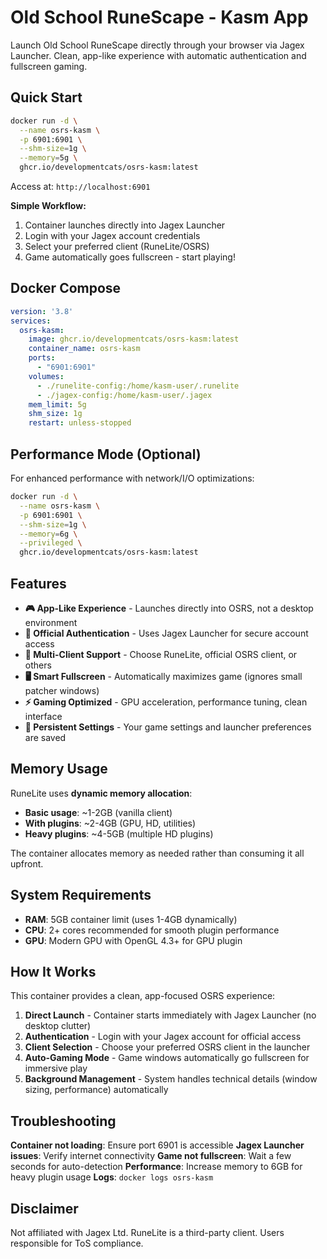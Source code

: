 # Old School RuneScape - Kasm App

Launch Old School RuneScape directly through your browser via Jagex Launcher. Clean, app-like experience with automatic authentication and fullscreen gaming.

## Quick Start

```bash
docker run -d \
  --name osrs-kasm \
  -p 6901:6901 \
  --shm-size=1g \
  --memory=5g \
  ghcr.io/developmentcats/osrs-kasm:latest
```

Access at: `http://localhost:6901`

**Simple Workflow:**
1. Container launches directly into Jagex Launcher
2. Login with your Jagex account credentials
3. Select your preferred client (RuneLite/OSRS)
4. Game automatically goes fullscreen - start playing!

## Docker Compose

```yaml
version: '3.8'
services:
  osrs-kasm:
    image: ghcr.io/developmentcats/osrs-kasm:latest
    container_name: osrs-kasm
    ports:
      - "6901:6901"
    volumes:
      - ./runelite-config:/home/kasm-user/.runelite
      - ./jagex-config:/home/kasm-user/.jagex
    mem_limit: 5g
    shm_size: 1g
    restart: unless-stopped
```

## Performance Mode (Optional)

For enhanced performance with network/I/O optimizations:

```bash
docker run -d \
  --name osrs-kasm \
  -p 6901:6901 \
  --shm-size=1g \
  --memory=6g \
  --privileged \
  ghcr.io/developmentcats/osrs-kasm:latest
```

## Features

- **🎮 App-Like Experience** - Launches directly into OSRS, not a desktop environment
- **🚀 Official Authentication** - Uses Jagex Launcher for secure account access
- **🔄 Multi-Client Support** - Choose RuneLite, official OSRS client, or others
- **🖥️ Smart Fullscreen** - Automatically maximizes game (ignores small patcher windows)
- **⚡ Gaming Optimized** - GPU acceleration, performance tuning, clean interface
- **💾 Persistent Settings** - Your game settings and launcher preferences are saved

## Memory Usage

RuneLite uses **dynamic memory allocation**:
- **Basic usage**: ~1-2GB (vanilla client)
- **With plugins**: ~2-4GB (GPU, HD, utilities)
- **Heavy plugins**: ~4-5GB (multiple HD plugins)

The container allocates memory as needed rather than consuming it all upfront.

## System Requirements

- **RAM**: 5GB container limit (uses 1-4GB dynamically)
- **CPU**: 2+ cores recommended for smooth plugin performance
- **GPU**: Modern GPU with OpenGL 4.3+ for GPU plugin

## How It Works

This container provides a clean, app-focused OSRS experience:

1. **Direct Launch** - Container starts immediately with Jagex Launcher (no desktop clutter)
2. **Authentication** - Login with your Jagex account for official access
3. **Client Selection** - Choose your preferred OSRS client in the launcher
4. **Auto-Gaming Mode** - Game windows automatically go fullscreen for immersive play
5. **Background Management** - System handles technical details (window sizing, performance) automatically

## Troubleshooting

**Container not loading**: Ensure port 6901 is accessible
**Jagex Launcher issues**: Verify internet connectivity
**Game not fullscreen**: Wait a few seconds for auto-detection
**Performance**: Increase memory to 6GB for heavy plugin usage
**Logs**: `docker logs osrs-kasm`

## Disclaimer

Not affiliated with Jagex Ltd. RuneLite is a third-party client. Users responsible for ToS compliance.